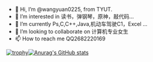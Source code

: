 - 👋 Hi, I’m @wangyuan0225, from TYUT.
- 👀 I’m interested in 读书，弹钢琴，原神，敲代码...
- 🌱 I’m currently Ps,C,C++,Java,机动车驾驶C1，Excel ...
- 💞️ I’m looking to collaborate on 计算机专业女生
- 📫 How to reach me QQ2682220169

<!---
wangyuan0225/wangyuan0225 is a ✨ special ✨ repository because its `README.md` (this file) appears on your GitHub profile.
You can click the Preview link to take a look at your changes.
--->

[![trophy](https://github-profile-trophy.vercel.app/?username=wangyuan0225&rank=A,B,C)](https://github.com/ryo-ma/github-profile-trophy)[![Anurag's GitHub stats](https://github-readme-stats.vercel.app/api?username=wangyuan0225&count_private=true&show_icons=true&theme=radical)](https://github.com/anuraghazra/github-readme-stats)

